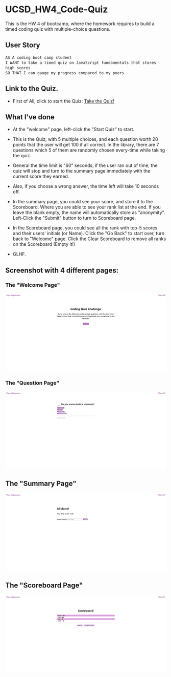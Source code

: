 # UCSD_HW4_Code-Quiz
This is the HW 4 of bootcamp, where the homework requires to build a timed coding quiz with multiple-choice questions.

## User Story

```
AS A coding boot camp student
I WANT to take a timed quiz on JavaScript fundamentals that stores high scores
SO THAT I can gauge my progress compared to my peers
```

## Link to the Quiz.

* First of All, click to start the Quiz: [Take the Quiz!](https://hengyu89.github.io/UCSD_HW4_Code-Quiz/)


## What I've done

* At the "welcome" page, left-click the "Start Quiz" to start.

* This is the Quiz, with 5 multiple choices, and each question worth 20 points that the user will get 100 if all correct. In the library, there are 7 questions which 5 of them are randomly chosen every-time while taking the quiz.

* General the time limit is "60" seconds, if the user ran out of time, the quiz will stop and turn to the summary page immediately with the current score they earned.

* Also, if you choose a wrong answer, the time left will take 10 seconds off.

* In the summary page, you could see your score, and store it to the Scoreboard. Where you are able to see your rank list at the end. If you leave the blank empty, the name will automatically store as "anonymity". Left-Click the "Submit" button to turn to Scoreboard page.

* In the Scoreboard page, you could see all the rank with top-5 scores and their users' initials (or Name). Click the "Go Back" to start over, turn back to "Welcome" page. Click the Clear Scoreboard to remove all ranks on the Scoreboard (Empty it!)

* GLHF.

## Screenshot with 4 different pages:

### The "Welcome Page"
![This is the welcome page which you could see when you click the quiz link](./assets/images/page1.png)

### The "Question Page"
![This is the question page with multiple choices when you click the start](./assets/images/page2.png)

## The "Summary Page"
![This is the summary page that you could see your scores and submit your score.](./assets/images/page3.png)

## The "Scoreboard Page"
![This is the Scoreboard page that you could see your score rank.](./assets/images/page4.png)
